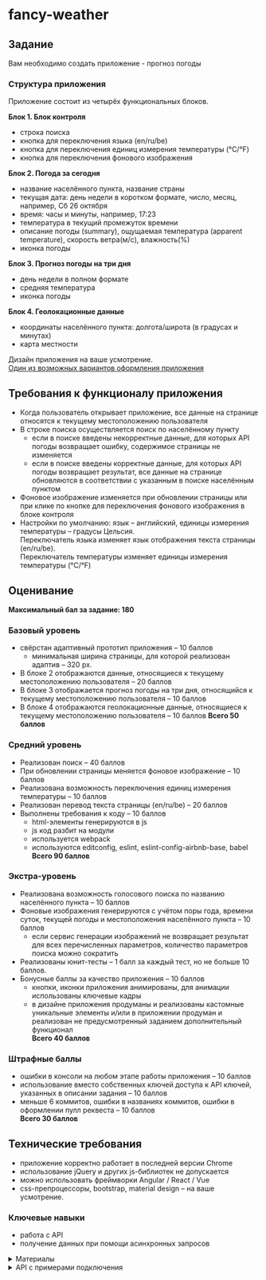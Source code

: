 # fancy-weather

## Задание
Вам необходимо создать приложение - прогноз погоды

### Структура приложения
Приложение состоит из четырёх функциональных блоков. 

**Блок 1. Блок контроля**
- строка поиска
- кнопка для переключения языка (en/ru/be) 
- кнопка для переключения единиц измерения температуры (°C/°F)
- кнопка для переключения фонового изображения

**Блок 2. Погода за сегодня**
- название населённого пункта, название страны
- текущая дата: день недели в коротком формате, число, месяц, например, Сб 26 октября
- время: часы и минуты, например, 17:23
- температура в текущий промежуток времени
- описание погоды (summary), ощущаемая температура (apparent temperature), скорость ветра(м/с), влажность(%)
- иконка погоды

**Блок 3. Прогноз погоды на три дня**
- день недели в полном формате
- средняя температура
- иконка погоды 

**Блок 4. Геолокационные данные**
- координаты населённого пункта: долгота/широта (в градусах и минутах)
- карта местности

Дизайн приложения на ваше усмотрение.  
[Один из возможных вариантов оформления приложения](https://www.figma.com/file/93AndrOodBxnPhbdrbWVDY/weather-app?node-id=2%3A209)  

## Требования к функционалу приложения
- Когда пользователь открывает приложение, все данные на странице относятся к текущему местоположению пользователя
- В строке поиска осуществляется поиск по населённому пункту
  - если в поиске введены некорректные данные, для которых API погоды возвращает ошибку, содержимое страницы не изменяется
  - если в поиске введены корректные данные, для которых API погоды возвращает результат, все данные на странице обновляются в соответствии с указанным в поиске населённым пунктом
- Фоновое изображение изменяется при обновлении страницы или при клике по кнопке для переключения фонового изображения в блоке контроля   
- Настройки по умолчанию: язык – английский, единицы измерения температуры – градусы Цельсия.   
Переключатель языка изменяет язык отображения текста страницы (en/ru/be).   
Переключатель температуры изменяет единицы измерения температуры  (°C/°F)  

## Оценивание
**Максимальный бал за задание: 180**

### Базовый уровень
- свёрстан адаптивный прототип приложения – 10 баллов
  - минимальная ширина страницы, для которой реализован адаптив – 320 рх. 
- В блоке 2 отображаются данные, относящиеся к текущему местоположению пользователя – 20 баллов
- В блоке 3 отображается прогноз погоды на три дня, относящийся к текущему местоположению пользователя – 10 баллов
- В блоке 4 отображаются геолокационные данные, относящиеся к текущему местоположению пользователя – 10 баллов
**Всего 50 баллов**

### Средний уровень
- Реализован поиск – 40 баллов
- При обновлении страницы меняется фоновое изображение – 10 баллов
- Реализована возможность переключения единиц измерения температуры  – 10 баллов
- Реализован перевод текста страницы (en/ru/be) – 20 баллов
- Выполнены требования к коду – 10 баллов
  - html-элементы генерируются в js
  - js код разбит на модули
  - используется webpack
  - используются editconfig, eslint, eslint-config-airbnb-base, babel   
**Всего 90 баллов**

### Экстра-уровень 
- Реализована возможность голосового поиска по названию населённого пункта – 10 баллов
- Фоновые изображения генерируются с учётом поры года, времени суток, текущей погоды и местоположения населённого пункта – 10 баллов
  - если сервис генерации изображений не возвращает результат для всех перечисленных параметров, количество параметров поиска можно сократить
- Реализованы юнит-тесты – 1 балл за каждый тест, но не больше 10 баллов.
- Бонусные баллы за качество приложения – 10 баллов
  - кнопки, иконки приложения анимированы, для анимации использованы ключевые кадры 
  - в дизайне приложения продуманы и реализованы кастомные уникальные элементы и/или в приложении продуман и реализован не предусмотренный заданием дополнительный функционал  
**Всего 40 баллов**

### Штрафные баллы
- ошибки в консоли на любом этапе работы приложения – 10 баллов
- использование вместо собственных ключей доступа к API ключей, указанных в описании задания – 10 баллов
- меньше 6 коммитов, ошибки в названиях коммитов, ошибки в оформлении пулл реквеста – 10 баллов  
**Всего 30 баллов**

## Технические требования
- приложение корректно работает в последней версии Chrome
- использование jQuery и других js-библиотек не допускается
- можно использовать фреймворки Angular / React / Vue
- css-препроцессоры, bootstrap, material design – на ваше усмотрение.

### Ключевые навыки
- работа с API
- получение данных при помощи асинхронных запросов

<details> 
  <summary>Материалы</summary>

[Асинхронные запросы. Использование Fetch](https://developer.mozilla.org/ru/docs/Web/API/Fetch_API/Using_Fetch)  
[Асинхронные функции (async/await)](https://youtu.be/5kAPExqSZ1I)  

[Date](https://developer.mozilla.org/ru/docs/Web/JavaScript/Reference/Global_Objects/Date)  
[Date.prototype.toLocaleString](https://developer.mozilla.org/ru/docs/Web/JavaScript/Reference/Global_Objects/Date/toLocaleString)   

[Распознавание голоса в браузере](https://developer.mozilla.org/ru/docs/Web/API/SpeechRecognition)  

[React-приложение Прогноз погоды на 5 дней](https://medium.com/@leizl.samano/how-to-make-a-weather-app-using-react-403c88252deb)  
[React-приложение Прогноз погоды](https://tproger.ru/translations/react-basic-weather-app/)  
</details>

<details> 
  <summary>API с примерами подключения</summary>
  
**1. Данные о текущем местоположении пользователя**    
- https://ipinfo.io/ 
  - регистрируемся на сайте
  - получаем токен 
  - получаем данные о местоположении пользователя  
```https://ipinfo.io/json?token=eb5b90bb77d46a``` 
  - [API Docs](https://ipinfo.io/developers)

**2. API погоды**     
OpenWeatherMap, Weatherbit, AccuWeather, Dark Sky, Weather2020 и др.  
- https://openweathermap.org/ 
  - регистрируемся на сайте
  - получаем API Key  
```https://home.openweathermap.org/api_keys``` 
  - получаем данные о погоде на ближайшие пять дней  
``` https://api.openweathermap.org/data/2.5/forecast?q=Kiev&lang=ua&units=metric&APPID=a9a3a62789de80865407c0452e9d1c27 ```
  - [API Docs](https://openweathermap.org/api)  
- https://darksky.net/ 
  - регистрируемся на сайте
```https://darksky.net/dev/register```
  - подтверждаем  email (переходим по ссылке, которая пришла на почту)
  - получаем Secret Key 
  - получаем данные о погоде погоде на ближайшие семь дней  
```https://api.darksky.net/forecast/2bf27985f5a6844febcdc43c99cc81ce/53.5359,27.3400?lang=be```
  - [API Docs](https://darksky.net/dev/docs) 

**3. Фото для фона**   
- https://unsplash.com/developers 
  - регистрируемся на сайте
  - подтверждаем  email (переходим по ссылке, которая пришла на почту)
  - создаём приложение  
```https://unsplash.com/oauth/applications```
  - получаем Access Key
  - получаем фото для фона, которое меняется при каждом обновлении страницы  
```https://api.unsplash.com/photos/random?orientation=landscape&per_page=1&query=nature&client_id=e2077ad31a806c894c460aec8f81bc2af4d09c4f8104ae3177bb809faf0eac17```
  - [API Docs](https://unsplash.com/documentation)

**4. Геолокакция**   
- [Geolocation API](https://developer.mozilla.org/ru/docs/Web/API/Geolocation/getCurrentPosition) 

**5. Картографические API**      
Google Maps API, API Яндекс Карт, MapBox, OpenStreetMap и др.  
- https://www.mapbox.com 
  - регистрируемся на сайте  
```https://account.mapbox.com/auth/signup/```
  - подтверждаем  email (переходим по ссылке, которая пришла на почту)
  - получаем Access token  
```https://account.mapbox.com/```
  - выбираем понравившийся дизайн  
```https://docs.mapbox.com/mapbox-gl-js/examples/```
  - [API Docs](https://docs.mapbox.com/api/maps/)

**6. Геокодирование**   
Google Geocoding, Яндекс.Карты Геокодирование, Nominatim OpenStreetMap, Data Science Toolkit, Gisgraphy, OpenCage Geocoder  и др.  
- https://opencagedata.com/ 
  - регистрируемся на сайте
  - получаем API key 
  - получаем координаты по названию населённого пункта  
```https://api.opencagedata.com/geocode/v1/json?q=Minsk&key=c6b6da0f80f24b299e08ee1075f81aa5&pretty=1&no_annotations=1```
  - [API Docs](https://opencagedata.com/api)
</details>
